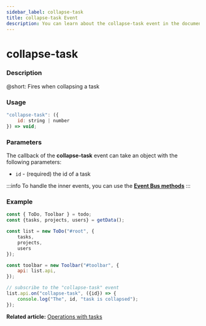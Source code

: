 ```yaml
---
sidebar_label: collapse-task
title: collapse-task Event
description: You can learn about the collapse-task event in the documentation of the DHTMLX JavaScript To Do List library. Browse developer guides and API reference, try out code examples and live demos, and download a free 30-day evaluation version of DHTMLX To Do List.
---
```


# collapse-task

### Description

@short: Fires when collapsing a task

### Usage

~~~js
"collapse-task": ({
    id: string | number
}) => void;
~~~

### Parameters

The callback of the **collapse-task** event can take an object with the following parameters:

- `id` - (required) the id of a task

:::info
To handle the inner events, you can use the [**Event Bus methods**](category/event-bus-methods.md)
:::

### Example

~~~js {15-17}
const { ToDo, Toolbar } = todo;
const {tasks, projects, users} = getData();

const list = new ToDo("#root", {
    tasks,
    projects,
    users
});

const toolbar = new Toolbar("#toolbar", {
    api: list.api,
});

// subscribe to the "collapse-task" event
list.api.on("collapse-task", ({id}) => {
    console.log("The", id, "task is collapsed"); 
});
~~~ 

**Related article:** [Operations with tasks](guides/task_operations.md#expandingcollapsing-a-task)